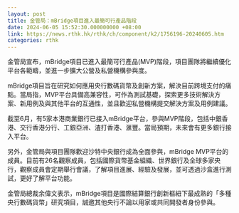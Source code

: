 ```yaml
---
layout: post
title: 金管局：mBridge項目進入最簡可行產品階段
date: 2024-06-05 15:52:30.000000000 +08:00
link: https://news.rthk.hk/rthk/ch/component/k2/1756196-20240605.htm
categories: rthk
---
```


金管局宣布，mBridge項目已進入最簡可行產品(MVP)階段，項目團隊將繼續優化平台各範疇，並進一步擴大公營及私營機構參與度。

mBridge項目旨在研究如何應用央行數碼貨幣及創新方案，解決目前跨境支付的痛點。當局指，MVP平台具備高兼容性，可作為測試基礎，探索更多技術解決方案、新用例及與其他平台的互通性，並且歡迎私營機構提交解決方案及用例建議。

截至6月，有5家本港商業銀行已接入mBridge平台，參與MVP階段，包括中銀香港、交行香港分行、工銀亞洲、渣打香港、滙豐。當局預期，未來會有更多銀行接入平台。

另外，金管局與項目團隊歡迎沙特中央銀行成為全面參與，mBridge MVP平台的成員。目前有26名觀察成員，包括國際貨幣基金組織、世界銀行及全球多家央行，觀察成員會定期舉行會議，了解項目進展、經驗及發展，並可透過沙盒進行測試，更好了解平台功能。

金管局總裁余偉文表示，mBridge項目是國際結算銀行創新樞紐下最成熟的「多種央行數碼貨幣」研究項目，誠邀其他央行不論以用家或共同開發者身份參與。
